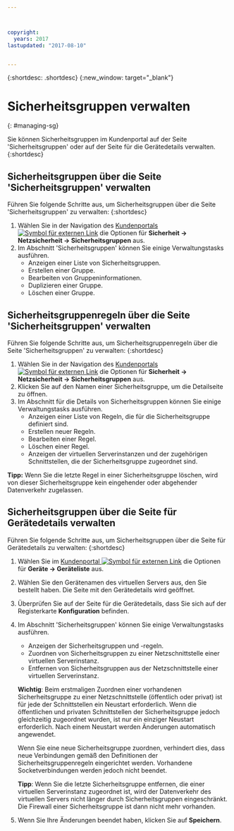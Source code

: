 ```yaml
---



copyright:
  years: 2017
lastupdated: "2017-08-10"


---
```


{:shortdesc: .shortdesc}
{:new_window: target="_blank"}

# Sicherheitsgruppen verwalten
{: #managing-sg}

Sie können Sicherheitsgruppen im Kundenportal auf der Seite 'Sicherheitsgruppen' oder auf der Seite für die Gerätedetails verwalten.
{:shortdesc}

## Sicherheitsgruppen über die Seite 'Sicherheitsgruppen' verwalten

Führen Sie folgende Schritte aus, um Sicherheitsgruppen über die Seite 'Sicherheitsgruppen' zu verwalten:
{:shortdesc}

1. Wählen Sie in der Navigation des [Kundenportals ![Symbol für externen Link](../../icons/launch-glyph.svg "Symbol für externen Link")](https://control.softlayer.com/) die Optionen für **Sicherheit -> Netzsicherheit -> Sicherheitsgruppen** aus.
2. Im Abschnitt 'Sicherheitsgruppen' können Sie einige Verwaltungstasks ausführen.
     * Anzeigen einer Liste von Sicherheitsgruppen.
     * Erstellen einer Gruppe.
     * Bearbeiten von Gruppeninformationen.
     * Duplizieren einer Gruppe.
     * Löschen einer Gruppe.
     
## Sicherheitsgruppenregeln über die Seite 'Sicherheitsgruppen' verwalten

Führen Sie folgende Schritte aus, um Sicherheitsgruppenregeln über die Seite 'Sicherheitsgruppen' zu verwalten:
{:shortdesc}

1. Wählen Sie in der Navigation des [Kundenportals ![Symbol für externen Link](../../icons/launch-glyph.svg "Symbol für externen Link")](https://control.softlayer.com/) die Optionen für **Sicherheit -> Netzsicherheit -> Sicherheitsgruppen** aus.
2. Klicken Sie auf den Namen einer Sicherheitsgruppe, um die Detailseite zu öffnen.
3. Im Abschnitt für die Details von Sicherheitsgruppen können Sie einige Verwaltungstasks ausführen.
     * Anzeigen einer Liste von Regeln, die für die Sicherheitsgruppe definiert sind.
     * Erstellen neuer Regeln.
     * Bearbeiten einer Regel.
     * Löschen einer Regel.
     * Anzeigen der virtuellen Serverinstanzen und der zugehörigen Schnittstellen, die der Sicherheitsgruppe zugeordnet sind.
     
**Tipp:** Wenn Sie die letzte Regel in einer Sicherheitsgruppe löschen, wird von dieser Sicherheitsgruppe kein eingehender oder abgehender Datenverkehr zugelassen.
     
## Sicherheitsgruppen über die Seite für Gerätedetails verwalten

Führen Sie folgende Schritte aus, um Sicherheitsgruppen über die Seite für Gerätedetails zu verwalten:
{:shortdesc}

1. Wählen Sie im [Kundenportal ![Symbol für externen Link](../../icons/launch-glyph.svg "Symbol für externen Link")](https://control.softlayer.com/) die Optionen für **Geräte -> Geräteliste** aus.
2. Wählen Sie den Gerätenamen des virtuellen Servers aus, den Sie bestellt haben. Die Seite mit den Gerätedetails wird geöffnet.
3. Überprüfen Sie auf der Seite für die Gerätedetails, dass Sie sich auf der Registerkarte **Konfiguration** befinden.
4. Im Abschnitt 'Sicherheitsgruppen' können Sie einige Verwaltungstasks ausführen.
     * Anzeigen der Sicherheitsgruppen und -regeln.
     * Zuordnen von Sicherheitsgruppen zu einer Netzschnittstelle einer virtuellen Serverinstanz.
     * Entfernen von Sicherheitsgruppen aus der Netzschnittstelle einer virtuellen Serverinstanz.
     
     **Wichtig**: Beim erstmaligen Zuordnen einer vorhandenen Sicherheitsgruppe zu einer Netzschnittstelle (öffentlich oder privat) ist für jede der Schnittstellen ein Neustart erforderlich.  Wenn die öffentlichen und privaten Schnittstellen der Sicherheitsgruppe jedoch gleichzeitig zugeordnet wurden, ist nur ein einziger Neustart erforderlich.  Nach einem Neustart werden Änderungen automatisch angewendet.
     
     Wenn Sie eine neue Sicherheitsgruppe zuordnen, verhindert dies, dass neue Verbindungen gemäß den Definitionen der Sicherheitsgruppenregeln eingerichtet werden. Vorhandene Socketverbindungen werden jedoch nicht beendet.

     **Tipp**: Wenn Sie die letzte Sicherheitsgruppe entfernen, die einer virtuellen Serverinstanz zugeordnet ist, wird der Datenverkehr des virtuellen Servers nicht länger durch Sicherheitsgruppen eingeschränkt. Die Firewall einer Sicherheitsgruppe ist dann nicht mehr vorhanden.
     
6. Wenn Sie Ihre Änderungen beendet haben, klicken Sie auf **Speichern**.
